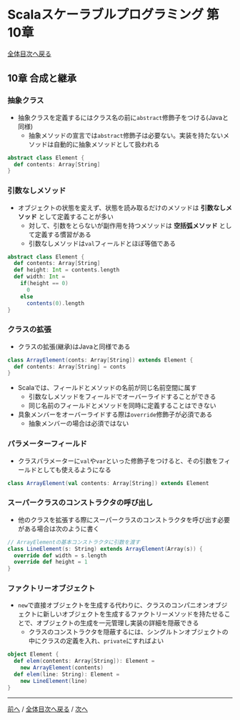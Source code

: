 # Scalaスケーラブルプログラミング 第10章
[全体目次へ戻る](index.md)

## 10章 合成と継承
### 抽象クラス
- 抽象クラスを定義するにはクラス名の前に`abstract`修飾子をつける(Javaと同様)
  + 抽象メソッドの宣言では`abstract`修飾子は必要ない。実装を持たないメソッドは自動的に抽象メソッドとして扱われる
```scala
abstract class Element {
  def contents: Array[String]
}
```

### 引数なしメソッド
- オブジェクトの状態を変えず、状態を読み取るだけのメソッドは **引数なしメソッド** として定義することが多い
  + 対して、引数をとらないが副作用を持つメソッドは **空括弧メソッド** として定義する慣習がある
  + 引数なしメソッドは`val`フィールドとほぼ等価である

```scala
abstract class Element {
  def contents: Array[String]
  def height: Int = contents.length
  def width: Int =
    if(height == 0)
      0
    else
      contents(0).length
}
```

### クラスの拡張
- クラスの拡張(継承)はJavaと同様である

```scala
class ArrayElement(conts: Array[String]) extends Element {
  def contents: Array[String] = conts
}
```

- Scalaでは、フィールドとメソッドの名前が同じ名前空間に属す
  + 引数なしメソッドをフィールドでオーバーライドすることができる
  + 同じ名前のフィールドとメソッドを同時に定義することはできない
- 具象メンバーをオーバーライドする際は`override`修飾子が必須である
  + 抽象メンバーの場合は必須ではない

### パラメーターフィールド
- クラスパラメーターに`val`や`var`といった修飾子をつけると、その引数をフィールドとしても使えるようになる

```scala
class ArrayElement(val contents: Array[String]) extends Element
```

### スーパークラスのコンストラクタの呼び出し
- 他のクラスを拡張する際にスーパークラスのコンストラクタを呼び出す必要がある場合は次のように書く

```scala
// ArrayElementの基本コンストラクタに引数を渡す
class LineElement(s: String) extends ArrayElement(Array(s)) {
  override def width = s.length
  override def height = 1
}
```

### ファクトリーオブジェクト
- `new`で直接オブジェクトを生成する代わりに、クラスのコンパニオンオブジェクトに新しいオブジェクトを生成するファクトリーメソッドを持たせることで、オブジェクトの生成を一元管理し実装の詳細を隠蔽できる
  + クラスのコンストラクタを隠蔽するには、シングルトンオブジェクトの中にクラスの定義を入れ、`private`にすればよい

```scala
object Element {
  def elem(contents: Array[String]): Element =
    new ArrayElement(contents)
  def elem(line: String): Element =
    new LineElement(line)
}
```
***

[前へ](c9.md) /
[全体目次へ戻る](index.md) /
[次へ](c12.md)

